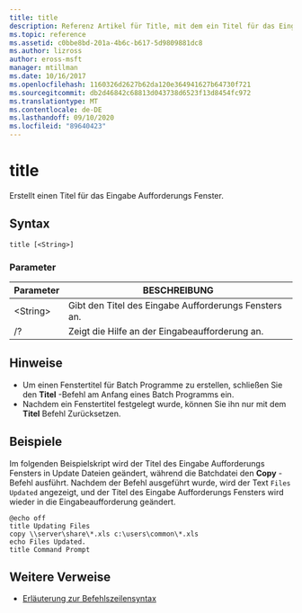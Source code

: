 ```yaml
---
title: title
description: Referenz Artikel für Title, mit dem ein Titel für das Eingabe Aufforderungs Fenster erstellt wird.
ms.topic: reference
ms.assetid: c0bbe8bd-201a-4b6c-b617-5d9809881dc8
ms.author: lizross
author: eross-msft
manager: mtillman
ms.date: 10/16/2017
ms.openlocfilehash: 1160326d2627b62da120e364941627b64730f721
ms.sourcegitcommit: db2d46842c68813d043738d6523f13d8454fc972
ms.translationtype: MT
ms.contentlocale: de-DE
ms.lasthandoff: 09/10/2020
ms.locfileid: "89640423"
---
```

# <a name="title"></a>title

Erstellt einen Titel für das Eingabe Aufforderungs Fenster.



## <a name="syntax"></a>Syntax

```
title [<String>]
```

### <a name="parameters"></a>Parameter

|Parameter|BESCHREIBUNG|
|---------|-----------|
|\<String>|Gibt den Titel des Eingabe Aufforderungs Fensters an.|
|/?|Zeigt die Hilfe an der Eingabeaufforderung an.|

## <a name="remarks"></a>Hinweise

-   Um einen Fenstertitel für Batch Programme zu erstellen, schließen Sie den **Titel** -Befehl am Anfang eines Batch Programms ein.
-   Nachdem ein Fenstertitel festgelegt wurde, können Sie ihn nur mit dem **Titel** Befehl Zurücksetzen.

## <a name="examples"></a>Beispiele

Im folgenden Beispielskript wird der Titel des Eingabe Aufforderungs Fensters in Update Dateien geändert, während die Batchdatei den **Copy** -Befehl ausführt. Nachdem der Befehl ausgeführt wurde, wird der Text `Files Updated` angezeigt, und der Titel des Eingabe Aufforderungs Fensters wird wieder in die Eingabeaufforderung geändert.
```
@echo off
title Updating Files
copy \\server\share\*.xls c:\users\common\*.xls
echo Files Updated.
title Command Prompt
```

## <a name="additional-references"></a>Weitere Verweise

- [Erläuterung zur Befehlszeilensyntax](command-line-syntax-key.md)